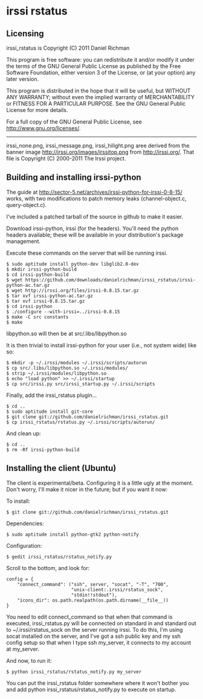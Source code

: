 irssi rstatus
=============

Licensing
---------

irssi_rstatus is Copyright (C) 2011  Daniel Richman

This program is free software: you can redistribute it and/or modify
it under the terms of the GNU General Public License as published by
the Free Software Foundation, either version 3 of the License, or
(at your option) any later version.

This program is distributed in the hope that it will be useful,
but WITHOUT ANY WARRANTY; without even the implied warranty of
MERCHANTABILITY or FITNESS FOR A PARTICULAR PURPOSE.  See the
GNU General Public License for more details.

For a full copy of the GNU General Public License, 
see <http://www.gnu.org/licenses/>.

---

irssi_none.png, irssi_message.png, irssi_hilight.png aree derived from the
banner image http://irssi.org/images/irssitop.png from http://irssi.org/.
That file is Copyright (C) 2000-2011 The Irssi project.

Building and installing irssi-python
------------------------------------

The guide at http://sector-5.net/archives/irssi-python-for-irssi-0-8-15/ works,
with two modifications to patch memory leaks (channel-object.c,
query-object.c).

I've included a patched tarball of the source in github to make it easier.

Download irssi-python, irssi (for the headers). You'll need the python headers
available; these will be available in your distribution's package management.

Execute these commands on the server that will be running irssi.

    $ sudo aptitude install python-dev libglib2.0-dev
    $ mkdir irssi-python-build
    $ cd irssi-python-build
    $ wget https://github.com/downloads/danielrichman/irssi_rstatus/irssi-python-ac.tar.gz
    $ wget http://irssi.org/files/irssi-0.8.15.tar.gz
    $ tar xvf irssi-python-ac.tar.gz
    $ tar xvf irssi-0.8.15.tar.gz
    $ cd irssi-python
    $ ./configure --with-irssi=../irssi-0.8.15
    $ make -C src constants
    $ make

libpython.so will then be at src/.libs/libpython.so

It is then trivial to install irssi-python for your user (i.e., not system
wide) like so:

    $ mkdir -p ~/.irssi/modules ~/.irssi/scripts/autorun
    $ cp src/.libs/libpython.so ~/.irssi/modules/
    $ strip ~/.irssi/modules/libpython.so
    $ echo "load python" >> ~/.irssi/startup
    $ cp src/irssi.py src/irssi_startup.py ~/.irssi/scripts

Finally, add the irssi_rstatus plugin...

    $ cd ..
    $ sudo aptitude install git-core
    $ git clone git://github.com/danielrichman/irssi_rstatus.git
    $ cp irssi_rstatus/rstatus.py ~/.irssi/scripts/autorun/

And clean up:

    $ cd ..
    $ rm -Rf irssi-python-build

Installing the client (Ubuntu)
------------------------------

The client is experimental/beta. Configuring it is a little ugly at the
moment. Don't worry, I'll make it nicer in the future; but if you want it now:

To install:

    $ git clone git://github.com/danielrichman/irssi_rstatus.git

Dependencies:

    $ sudo aptitude install python-gtk2 python-notify

Configuration:

    $ gedit irssi_rstatus/rstatus_notify.py

Scroll to the bottom, and look for:

    config = {
        "connect_command": ("ssh", server, "socat", "-T", "700",
                            "unix-client:.irssi/rstatus_sock",
                            "stdin!!stdout"),
        "icons_dir": os.path.realpath(os.path.dirname(__file__))
    }

You need to edit connect_command so that when that command is executed,
irssi_rstatus.py will be connected on standard in and standard out
to ~/.irssi/rstatus_sock on the server running irssi. To do this, I'm
using socat installed on the server, and I've got a ssh public key and
my ssh config setup so that when I type ssh my_server, it connects to
my account at my_server.

And now, to run it:

    $ python irssi_rstatus/rstatus_notify.py my_server

You can put the irssi_rstatus folder somewhere where it won't bother you and
add python irssi_rstatus/rstatus_notify.py to execute on startup.
